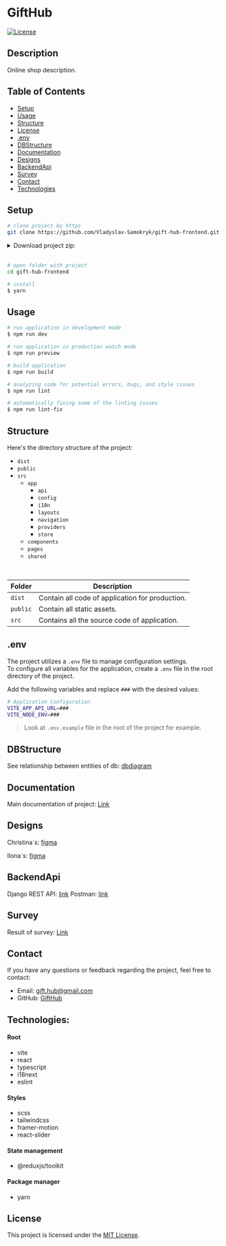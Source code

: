 # GiftHub

[![License](https://img.shields.io/badge/license-MIT-blue.svg)](https://opensource.org/licenses/MIT)

## Description

Online shop description.

## Table of Contents

- [Setup](#setup)
- [Usage](#usage)
- [Structure](#structure)
- [License](#license)
- [.env](#env)
- [DBStructure](#dbstructure)
- [Documentation](#documentation)
- [Designs](#designs)
- [BackendApi](#backendapi)
- [Survey](#survey)
- [Contact](#contact)
- [Technologies](#technologies)

## Setup

```bash
# clone project by https
git clone https://github.com/Vladyslav-Samokryk/gift-hub-frontend.git
```

<details>
<summary>Download project zip:</summary>
    <a href="https://github.com/Vladyslav-Samokryk/gift-hub-frontend/archive/refs/heads/master.zip">
        GiftHub.zip
    </a>
</details>

<br>

```bash
# open folder with project
cd gift-hub-frontend

# install
$ yarn
```

## Usage

```bash
# run application in development mode
$ npm run dev

# run application in production watch mode
$ npm run preview

# build application
$ npm run build

# analyzing code for potential errors, bugs, and style issues
$ npm run lint

# automatically fixing some of the linting issues
$ npm run lint-fix
```

## Structure

Here's the directory structure of the project:<br>

- `dist`
- `public`
- `src`
  - `app`
    - `api`
    - `config`
    - `i18n`
    - `layouts`
    - `navigation`
    - `providers`
    - `store`
  - `components`
  - `pages`
  - `shared`

<br>

| Folder   | Description                                     |
| -------- | ----------------------------------------------- |
| `dist`   | Contain all code of application for production. |
| `public` | Contain all static assets.                      |
| `src`    | Contains all the source code of application.    |

## .env

The project utilizes a `.env` file to manage configuration settings.
<br/>
To configure all variables for the application, create a `.env` file in the root directory of the project.

Add the following variables and replace `###` with the desired values:

```bash
# Application Configuration
VITE_APP_API_URL=###
VITE_NODE_ENV=###
```

> Look at `.env.example` file in the root of the project for example.

## DBStructure
See relationship between entities of db: [dbdiagram](https://dbdiagram.io/d/64ca041702bd1c4a5e192886)

## Documentation
Main documentation of project: [Link](https://docs.google.com/spreadsheets/d/1bEgjMwZJkJobGGWi1EZnFu5k1PQ2FiLptJAAX-J4s_A/edit?usp=sharing)

## Designs
Christina`s: [figma](https://www.figma.com/file/0BUH6xUUJe7dUfz1aV0yqD/GiftHub-online-shop)

Ilona`s: [figma](https://www.figma.com/file/zDc7MmRInCyP0iNORar5Xk/Untitled)

## BackendApi
Django REST API: [link](https://alex-online-store.fly.dev/api/v1/accounts/)
Postman: [link](https://app.getpostman.com/join-team?invite_code=0c32f0b68818814f27012c8899cba06f&target_code=6f7cd67875a00cc6eefe3381c0610770)
<!-- TODO: add link on swagger -->

## Survey
Result of survey: [Link](https://docs.google.com/forms/d/e/1FAIpQLSd90hd9qvWqWTkMjjnyS4xLyUXHLuJSq_iJln3pB1YmtYGjew/viewform?usp=sharing  )

## Contact
If you have any questions or feedback regarding the project, feel free to contact:

- Email: gift.hub@gmail.com
- GitHub: [GiftHub](https://github.com/Vladyslav-Samokryk/gift-hub-frontend)


## Technologies:
  #### Root
  - vite
  - react
  - typescript
  - i18next
  - eslint

  #### Styles
  - scss
  - tailwindcss
  - framer-motion
  - react-slider

  #### State management
  - @reduxjs/toolkit

  #### Package manager
   - yarn


## License

This project is licensed under the [MIT License](https://opensource.org/licenses/MIT).
